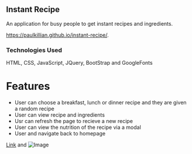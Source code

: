 ## Instant Recipe

An application for busy people to get instant recipes and ingredients.

https://paulkillian.github.io/instant-recipe/.

### Technologies Used

HTML, CSS, JavaScript, JQuery, BootStrap and GoogleFonts

# Features

- User can choose a breakfast, lunch or dinner recipe and they are given a random recipe
- User can view recipe and ingredients
- Usr can refresh the page to recieve a new recipe
- User can view the nutrition of the recipe via a modal
- User and navigate back to homepage

[Link](url) and ![Image](src)

